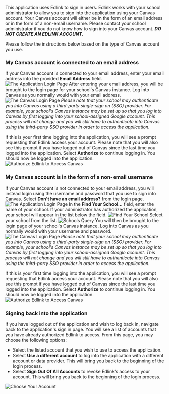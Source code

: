This application uses Edlink to sign in users. Edlink works with your school administrator to allow you to sign into the application using your Canvas account. Your Canvas account will either be in the form of an email address or in the form of a non-email username. Please contact your school administrator if you do not know how to sign into your Canvas account. ***DO NOT CREATE AN EDLINK ACCOUNT.***

Please follow the instructions below based on the type of Canvas account you use.

### My Canvas account is connected to an email address
If your Canvas account is connected to your email address, enter your email address into the provided **Email Address** field.
<img class="block" src="https://edlink.github.io/docs/media/dashboard/school/log-in-screen.jpg" alt="The Application Login Page" />
After entering your email address, you will be brought to the login page for your school's Canvas instance. Log into Canvas as you normally would with your email address.
<img class="block" src="https://edlink.github.io/docs/media/dashboard/school/canvas-login.jpg" alt="The Canvas Login Page" />
*Please note that your school may authenticate you into Canvas using a third-party single-sign on (SSO) provider. For example, your school's Canvas instance may be set up so that you log into Canvas by first logging into your school-assigned Google account. This process will not change and you will still have to authenticate into Canvas using the third-party SSO provider in order to access the application.*

If this is your first time logging into the application, you will see a prompt requesting that Edlink access your account. Please note that you will also see this prompt if you have logged out of Canvas since the last time you logged into the application. Select **Authorize** to continue logging in. You should now be logged into the application.
<img class="block" src="https://edlink.github.io/docs/media/dashboard/school/canvas-authorize.jpg" alt="Authorize Edlink to Access Canvas" />

### My Canvas account is in the form of a non-email username
If your Canvas account is not connected to your email address, you will instead login using the username and password that you use to sign into Canvas. Select **Don't have an email address?** from the login page.
<img class="block" src="https://edlink.github.io/docs/media/dashboard/school/log-in-screen.jpg" alt="The Application Login Page" />
In the **Find Your School...** field, enter the name of your school. If your administrator has authorized the application, your school will appear in the list below the field.
<img class="block" src="https://edlink.github.io/docs/media/dashboard/school/find-your-school.jpg" alt="Find Your School" />
Select your school from the list.
<img class="block" src="https://edlink.github.io/docs/media/dashboard/school/edlink-school.jpg" alt="Schools Query" />
You will then be brought to the login page of your school's Canvas instance. Log into Canvas as you normally would with your username and password.
<img class="block" src="https://edlink.github.io/docs/media/dashboard/school/canvas-login.jpg" alt="The Canvas Login Page" />
*Please note that your school may authenticate you into Canvas using a third-party single-sign on (SSO) provider. For example, your school's Canvas instance may be set up so that you log into Canvas by first logging into your school-assigned Google account. This process will not change and you will still have to authenticate into Canvas using the third-party SSO provider in order to access the application.*

If this is your first time logging into the application, you will see a prompt requesting that Edlink access your account. Please note that you will also see this prompt if you have logged out of Canvas since the last time you logged into the application. Select **Authorize** to continue logging in. You should now be logged into the application.
<img class="block" src="https://edlink.github.io/docs/media/dashboard/school/canvas-authorize.jpg" alt="Authorize Edlink to Access Canvas" />

### Signing back into the application
If you have logged out of the application and wish to log back in, navigate back to the application's sign in page. You will see a list of accounts that you have already authorized Edlink to access.
From this page, you may choose the following options:
- Select the listed account that you wish to use to access the application.
- Select **Use a different account** to log into the application with a different account or data provider. This will bring you back to the beginning of the login process.
- Select **Sign Out Of All Accounts** to revoke Edlink's access to your account. This will bring you back to the beginning of the login process.
<img class="block" src="https://edlink.github.io/docs/media/dashboard/school/canvas-choose-account.jpg" alt="Choose Your Account" />
